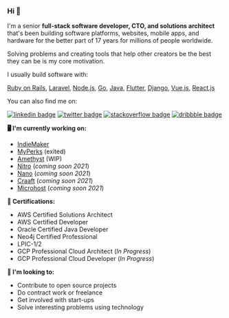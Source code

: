 ### Hi 👋

I'm a senior **full-stack software developer, CTO, and solutions architect** that's been building software platforms, websites, mobile apps, and hardware for the better part of 17 years for millions of people worldwide.

Solving problems and creating tools that help other creators be the best they can be is my core motivation.

I usually build software with:

[Ruby on Rails](https://rubyonrails.org), [Laravel](https://laravel.com), [Node.js](https://nodejs.org/en), [Go](https://golang.org), [Java](https://www.java.com/en), [Flutter](https://flutter.dev), [Django](https://www.djangoproject.com), [Vue.js](https://vuejs.org), [React.js](React.js)

You can also find me on: 

[![linkedin badge](https://img.shields.io/badge/Sean_Nieuwoudt-30302f?style=flat&logo=linkedin)](https://www.linkedin.com/in/seannieuwoudt)
[![twitter badge](https://img.shields.io/badge/@ghstcode-30302f?style=flat&logo=twitter)](https://twitter.com/ghstcode)
[![stackoverflow badge](https://img.shields.io/badge/seannieuwoudt-30302f?style=flat&logo=stackoverflow)](https://stackoverflow.com/users/482842/ghstcode)
[![dribbble badge](https://img.shields.io/badge/SeanNieuwoudt-30302f?style=flat&logo=dribbble)](https://dribbble.com/ghstcode)

**🖥 I'm currently working on:** 

- [IndieMaker](https://indiemaker.co)
- [MyPerks](https://myperks.co.za) (exited)
- [Amethyst](https://github.com/amethyst-framework) (WIP)
- [Nitro](https://nitro.sh) (_coming soon 2021_)
- [Nano](https://nano.sh) (_coming soon 2021_)
- [Craaft](https://craaft.co) (_coming soon 2021_)
- [Microhost](https://microhost.dev) (_coming soon 2021_)

**🦠 Certifications:**

- AWS Certified Solutions Architect
- AWS Certified Developer 
- Oracle Certified Java Developer
- Neo4j Certified Professional
- LPIC-1/2
- GCP Professional Cloud Architect (_In Progress_)
- GCP Professional Cloud Developer (_In Progress_)

**🤼 I'm looking to:**

- Contribute to open source projects 
- Do contract work or freelance
- Get involved with start-ups
- Solve interesting problems using technology
